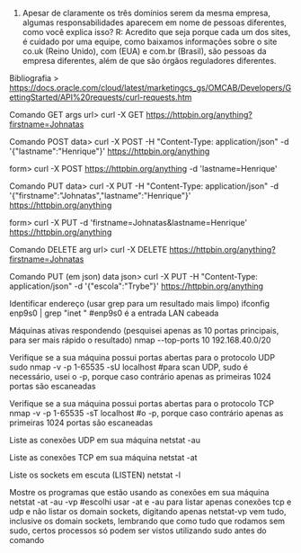 1) Apesar de claramente os três domínios serem da mesma empresa, algumas responsabilidades aparecem em nome de pessoas diferentes, como você explica isso?
R: Acredito que seja porque cada um dos sites, é cuidado por uma equipe, como baixamos informações sobre o site co.uk (Reino Unido), com (EUA) e com.br (Brasil), são pessoas da empresa diferentes, além de que são órgãos reguladores diferentes.


Bibliografia > https://docs.oracle.com/cloud/latest/marketingcs_gs/OMCAB/Developers/GettingStarted/API%20requests/curl-requests.htm

Comando GET
args url> curl -X GET https://httpbin.org/anything?firstname=Johnatas

Comando POST
data> curl -X POST -H "Content-Type: application/json" -d '{"lastname":"Henrique"}' https://httpbin.org/anything

form> curl -X POST https://httpbin.org/anything -d 'lastname=Henrique'

Comando PUT 
data> curl -X PUT -H "Content-Type: application/json" -d '{"firstname":"Johnatas","lastname":"Henrique"}' https://httpbin.org/anything

form> curl -X PUT -d 'firstname=Johnatas&lastname=Henrique' https://httpbin.org/anything

Comando DELETE
arg url> curl -X DELETE https://httpbin.org/anything?firstname=Johnatas

Comando PUT (em json)
data json> curl -X PUT -H "Content-Type: application/json" -d '{"escola":"Trybe"}' https://httpbin.org/anything

Identificar endereço (usar grep para um resultado mais limpo)
ifconfig enp9s0 | grep "inet " #enp9s0 é a entrada LAN cabeada

Máquinas ativas respondendo (pesquisei apenas as 10 portas principais, para ser mais rápido o resultado)
nmap --top-ports 10 192.168.40.0/20

Verifique se a sua máquina possui portas abertas para o protocolo UDP
sudo nmap -v -p 1-65535 -sU localhost #para scan UDP, sudo é necessário, usei o -p, porque caso contrário apenas as primeiras 1024 portas são escaneadas

Verifique se a sua máquina possui portas abertas para o protocolo TCP
nmap -v -p 1-65535 -sT localhost #o -p, porque caso contrário apenas as primeiras 1024 portas são escaneadas

Liste as conexões UDP em sua máquina
netstat -au

Liste as conexões TCP em sua máquina
netstat -at

Liste os sockets em escuta (LISTEN)
netstat -l

Mostre os programas que estão usando as conexões em sua máquina
netstat -at -au -vp #escolhi usar -at e -au para listar apenas conexões tcp e udp e não listar os domain sockets, digitando apenas netstat-vp vem tudo, inclusive os domain sockets, lembrando que como tudo que rodamos sem sudo, certos processos só podem ser vistos utilizando sudo antes do comando


